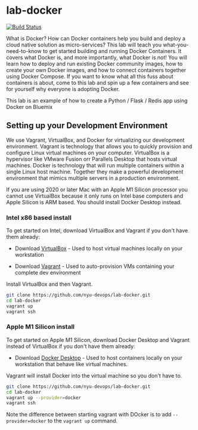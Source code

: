 # lab-docker

[![Build Status](https://travis-ci.org/nyu-devops/lab-docker.svg?branch=master)](https://travis-ci.org/devops/lab-docker)

What is Docker? How can Docker containers help you build and deploy a cloud native solution as micro-services? This lab will teach you what-you-need-to-know to get started building and running Docker Containers. It covers what Docker is, and more importantly, what Docker is not! You will learn how to deploy and run existing Docker community images, how to create your own Docker images, and how to connect containers together using Docker Compose. If you want to know what all this fuss about containers is about, come to this lab and spin up a few containers and see for yourself why everyone is adopting Docker.

This lab is an example of how to create a Python / Flask / Redis app using Docker on Bluemix

## Setting up your Development Environment

We use Vagrant, VirtualBox, and Docker for virtualizing our development environment. Vagrant is technology that allows you to quickly provision and configure Linux virtual machines on your computer. VirtualBox is a hypervisor like VMware Fusion orr Parallels Desktop that hosts virtual machines. Docker is technology that will run multiple containers within a single Linux host machine. Together they make a powerful development environment that mimics multiple servers in a production environment.

If you are using 2020 or later Mac with an Apple M1 Silicon processor you cannot use VirtualBox because it only runs on Intel base computers and Apple Silicon is ARM based. You should install Docker Desktop instead.

### Intel x86 based install

To get started on Intel, download VirtualBox and Vagrant if you don't have them already:

- Download [VirtualBox](https://www.virtualbox.org) - Used to host virtual machines locally on your workstation

- Download [Vagrant](https://www.vagrantup.com) - Used to auto-provision VMs containing your complete dev environment

Install VirtualBox and then Vagrant. 

```sh
git clone https://github.com/nyu-devops/lab-docker.git
cd lab-docker
vagrant up
vagrant ssh
```

### Apple M1 Silicon install

To get started on Apple M1 Silicon, download Docker Desktop and Vagrant instead of VirtualBox if you don't have them already:

- Download [Docker Desktop](https://www.docker.com/products/docker-desktop) - Used to host containers locally on your workstation that behave like virtual machines.

Vagrant will install Docker into the virtual machine so you don't have to.

```sh
git clone https://github.com/nyu-devops/lab-docker.git
cd lab-docker
vagrant up --provider=docker
vagrant ssh
```

Note the difference between starting vagrant with DOcker is to add `--provider=docker` to the `vagrant up` command.
